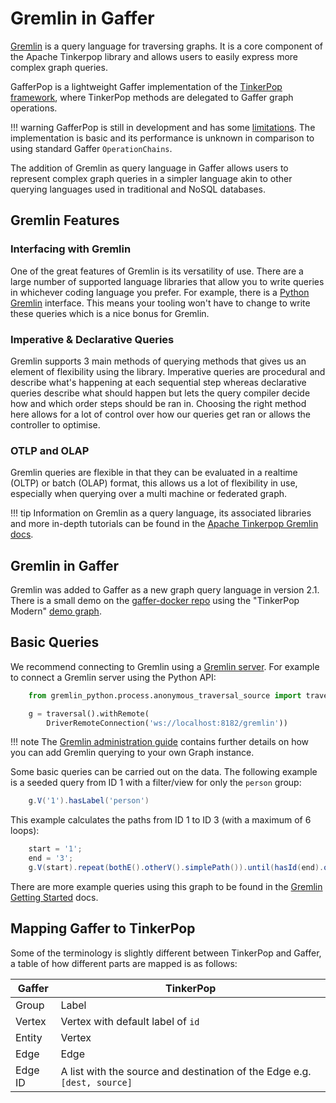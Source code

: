 # Gremlin in Gaffer

[Gremlin](https://tinkerpop.apache.org/gremlin.html) is a query language for traversing graphs.
It is a core component of the Apache Tinkerpop library and allows users to easily express more complex graph queries.

GafferPop is a lightweight Gaffer implementation of the [TinkerPop framework](https://tinkerpop.apache.org/), where TinkerPop methods are delegated to Gaffer graph operations.

!!! warning
    GafferPop is still in development and has some [limitations](gremlin-limits.md).
    The implementation is basic and its performance is unknown in comparison to using standard Gaffer `OperationChains`.

The addition of Gremlin as query language in Gaffer allows users to represent complex graph queries in a simpler language akin to other querying languages used in traditional and NoSQL databases.

## Gremlin Features

### Interfacing with Gremlin

One of the great features of Gremlin is its versatility of use.
There are a large number of supported language libraries that allow you to write queries in whichever coding language you prefer.
For example, there is a [Python Gremlin](https://pypi.org/project/gremlinpython/) interface.
This means your tooling won't have to change to write these queries which is a nice bonus for Gremlin.

### Imperative & Declarative Queries

Gremlin supports 3 main methods of querying methods that gives us an element of flexibility using the library.
Imperative queries are procedural and describe what's happening at each sequential step whereas declarative queries describe what should happen but lets the query compiler decide how and which order steps should be ran in.
Choosing the right method here allows for a lot of control over how our queries get ran or allows the controller to optimise.

### OTLP and OLAP

Gremlin queries are flexible in that they can be evaluated in a realtime (OLTP) or batch (OLAP) format, this allows us a lot of flexibility in use, especially when querying over a multi machine or federated graph.

!!! tip
    Information on Gremlin as a query language, its associated libraries and more in-depth tutorials can be found in the [Apache Tinkerpop Gremlin docs](https://tinkerpop.apache.org/gremlin.html).

## Gremlin in Gaffer

Gremlin was added to Gaffer as a new graph query language in version 2.1.
There is a small demo on the [gaffer-docker repo](https://github.com/gchq/gaffer-docker/tree/develop/docker/gremlin-gaffer) using the "TinkerPop Modern" [demo graph](https://tinkerpop.apache.org/docs/current/images/tinkerpop-modern.png).

## Basic Queries

We recommend connecting to Gremlin using a [Gremlin server](https://tinkerpop.apache.org/docs/current/reference/#connecting-gremlin-server).
For example to connect a Gremlin server using the Python API:

```python
    from gremlin_python.process.anonymous_traversal_source import traversal

    g = traversal().withRemote(
        DriverRemoteConnection('ws://localhost:8182/gremlin'))
```

!!! note
    The [Gremlin administration guide](../../../administration-guide/gaffer-deployment/gremlin.md) contains further details on how you can add Gremlin querying to your own Graph instance.

Some basic queries can be carried out on the data.
The following example is a seeded query from ID 1 with a filter/view for only the `person` group:

```groovy
    g.V('1').hasLabel('person')
```

This example calculates the paths from ID 1 to ID 3 (with a maximum of 6 loops):

```groovy
    start = '1';
    end = '3';
    g.V(start).repeat(bothE().otherV().simplePath()).until(hasId(end).or().loops().is(6)).path()
```

There are more example queries using this graph to be found in the [Gremlin Getting Started](https://tinkerpop.apache.org/docs/current/tutorials/getting-started/) docs.

## Mapping Gaffer to TinkerPop

Some of the terminology is slightly different between TinkerPop and Gaffer,
a table of how different parts are mapped is as follows:

| Gaffer | TinkerPop |
| --- | --- |
| Group | Label |
| Vertex | Vertex with default label of `id` |
| Entity | Vertex |
| Edge | Edge |
| Edge ID | A list with the source and destination of the Edge e.g. `[dest, source]` |

